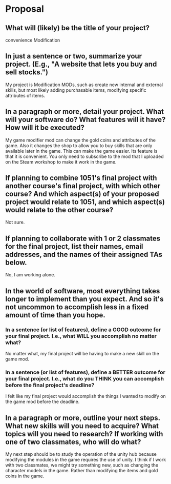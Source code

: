 # Proposal

## What will (likely) be the title of your project?
  
convenience Modification 


## In just a sentence or two, summarize your project. (E.g., "A website that lets you buy and sell stocks.")

My project is Modification MODs, such as create new internal and external skills, but most likely adding purchasable items, modifying specific attributes of items.


## In a paragraph or more, detail your project. What will your software do? What features will it have? How will it be executed?

My game modifier mod can change the gold coins and attributes of the game. Also it changes the shop to allow you to buy skills that are only available later in the game. This can make the game easier. Its feature is that it is convenient. You only need to subscribe to the mod that I uploaded on the Steam workshop to make it work in the game.


## If planning to combine 1051's final project with another course's final project, with which other course? And which aspect(s) of your proposed project would relate to 1051, and which aspect(s) would relate to the other course?

Not sure.

## If planning to collaborate with 1 or 2 classmates for the final project, list their names, email addresses, and the names of their assigned TAs below.

No, I am working alone.

## In the world of software, most everything takes longer to implement than you expect. And so it's not uncommon to accomplish less in a fixed amount of time than you hope.

### In a sentence (or list of features), define a GOOD outcome for your final project. I.e., what WILL you accomplish no matter what?

No matter what, my final project will be having to make a new skill on the game mod.

### In a sentence (or list of features), define a BETTER outcome for your final project. I.e., what do you THINK you can accomplish before the final project's deadline?

I felt like my final project would accomplish the things I wanted to modify on the game mod before the deadline.


## In a paragraph or more, outline your next steps. What new skills will you need to acquire? What topics will you need to research? If working with one of two classmates, who will do what?

My next step should be to study the operation of the unity hub because modifying the modules in the game requires the use of unity. I think if I work with two classmates, we might try something new, such as changing the character models in the game. Rather than modifying the items and gold coins in the game.

